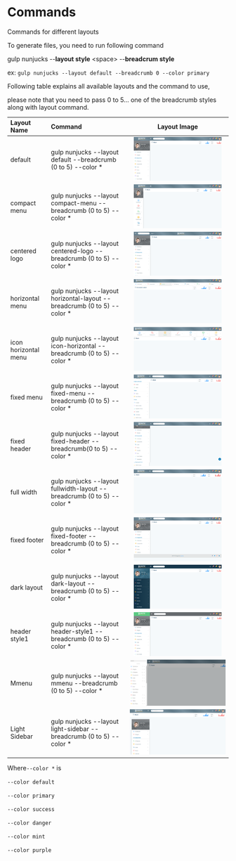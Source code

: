 # Commands

Commands for different layouts

To generate files, you need to run following command

gulp nunjucks --**layout style** &lt;space&gt; --**breadcrum style**

ex: `gulp nunjucks --layout default --breadcrumb 0 --color primary`

Following table explains all available layouts and the command to use,

please note that you need to pass 0 to 5... one of the breadcrumb styles along with layout command.

| Layout Name | Command | Layout Image |
| :--- | :--- | :---: |
| default | gulp nunjucks --layout default --breadcrumb \(0 to 5\) --color \* | ![](../.gitbook/assets/rare82_sm.PNG) |
| compact menu | gulp nunjucks --layout compact-menu --breadcrumb \(0 to 5\) --color \* | ![](../.gitbook/assets/rare81_sm.PNG) |
| centered logo | gulp nunjucks --layout centered-logo --breadcrumb \(0 to 5\) --color \* | ![](../.gitbook/assets/rare80_sm.PNG) |
| horizontal menu | gulp nunjucks --layout horizontal-layout --breadcrumb \(0 to 5\) --color \* | ![](../.gitbook/assets/rare72_sm.PNG) |
| icon horizontal menu | gulp nunjucks --layout icon-horizontal --breadcrumb \(0 to 5\) --color \* | ![](../.gitbook/assets/rare73_sm.PNG) |
| fixed menu | gulp nunjucks --layout fixed-menu --breadcrumb \(0 to 5\) --color \* | ![](../.gitbook/assets/rare74_sm.PNG) |
| fixed header | gulp nunjucks --layout fixed-header --breadcrumb\(0 to 5\) --color \* | ![](../.gitbook/assets/rare75_sm.PNG) |
| full width | gulp nunjucks --layout fullwidth-layout --breadcrumb \(0 to 5\) --color \* | ![](../.gitbook/assets/rare76_sm.png) |
| fixed footer | gulp nunjucks --layout fixed-footer --breadcrumb \(0 to 5\) --color \* | ![](../.gitbook/assets/rare79_sm.PNG) |
| dark layout | gulp nunjucks --layout dark-layout --breadcrumb \(0 to 5\) --color \* | ![](../.gitbook/assets/rare78_sm.PNG) |
| header style1 | gulp nunjucks --layout header-style1 --breadcrumb \(0 to 5\) --color \* | ![](../.gitbook/assets/rare77_sm.PNG) |
| Mmenu | gulp nunjucks --layout mmenu --breadcrumb \(0 to 5\) --color \* | ![](../.gitbook/assets/mmenu.png) |
| Light Sidebar | gulp nunjucks --layout light-sidebar --breadcrumb \(0 to 5\) --color \* | ![](../.gitbook/assets/light_sidebar.png) |

Where`--color *` is

`--color default`

`--color primary`

`--color success`

`--color danger`

`--color mint`

`--color purple`

